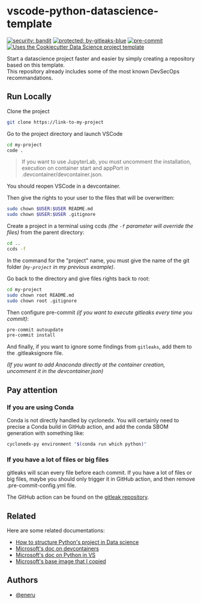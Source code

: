 # vscode-python-datascience-template

[![security: bandit](https://img.shields.io/badge/security-bandit-yellow.svg)](https://github.com/PyCQA/bandit) [![protected: by-gitleaks-blue](https://img.shields.io/badge/protected%20by-gitleaks-blue)](https://github.com/gitleaks/gitleaks-action) [![pre-commit](https://img.shields.io/badge/pre--commit-enabled-brightgreen?logo=pre-commit)](https://github.com/pre-commit/pre-commit) [![Uses the Cookiecutter Data Science project template](https://img.shields.io/badge/CCDS-Project%20template-328F97?logo=cookiecutter)](https://cookiecutter-data-science.drivendata.org/)

Start a datascience project faster and easier by simply creating a repository based on this template.  
This repository already includes some of the most known DevSecOps recommandations.

## Run Locally

Clone the project

```bash
git clone https://link-to-my-project
```

Go to the project directory and launch VSCode

```bash
cd my-project
code .
```

> If you want to use JupyterLab, you must uncomment the installation, execution on container start and appPort in .devcontainer/devcontainer.json.

You should reopen VSCode in a devcontainer.

Then give the rights to your user to the files that will be overwritten:

```bash
sudo chown $USER:$USER README.md
sudo chown $USER:$USER .gitignore
```

Create a project in a terminal using ccds *(the `-f` parameter will override the files)* from the parent directory:

```bash
cd ..
ccds -f
```

In the command for the "project" name, you must give the name of the git folder *(`my-project` in my previous example)*.  

Go back to the directory and give files rights back to root:

```bash
cd my-project
sudo chown root README.md
sudo chown root .gitignore
```

Then configure pre-commit *(if you want to execute gitleaks every time you commit)*:

```bash
pre-commit autoupdate
pre-commit install
```

And finally, if you want to ignore some findings from `gitleaks`, add them to the .gitleaksignore file.

*(If you want to add Anaconda directly at the container creation, uncomment it in the devcontainer.json)*

## Pay attention

### If you are using Conda

Conda is not directly handled by cyclonedx. You will certainly need to precise a Conda build in GitHub action, and add the conda SBOM generation with something like:  
```bash
cyclonedx-py environment "$(conda run which python)"
```

### If you have a lot of files or big files

gitleaks will scan every file before each commit. If you have a lot of files or big files, maybe you should only trigger it in GitHub action, and then remove .pre-commit-config.yml file.

The GitHub action can be found on the [gitleak repository](https://github.com/gitleaks/gitleaks?tab=readme-ov-file#github-action).

## Related

Here are some related documentations:

- [How to structure Python's project in Data science](https://cookiecutter-data-science.drivendata.org/)  
- [Microsoft's doc on devcontainers](https://code.visualstudio.com/docs/devcontainers/containers)  
- [Microsoft's doc on Python in VS](https://code.visualstudio.com/docs/python/python-quick-start)
- [Microsoft's base image that I copied](https://github.com/microsoft/datascience-py-r)

## Authors

- [@eneru](https://www.github.com/Eneru)